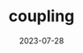 ---
title: "coupling"
date: 2023-07-28
draft: false

sections:  
  - name: "Introduction"
    text: "In the realm of crop modeling, the intricacies are profound. Numerous processes are at play, each unfolding at varying scales, from the minute molecular interactions within plant cells to the broader dynamics of regional climate patterns. An individual model, no matter how sophisticated, often necessitates approximations of certain processes, simply due to the vastness of the system it attempts to simulate. Such approximations, while essential for computational feasibility, can occasionally curtail the model's accuracy. To bridge this gap and achieve a more holistic representation, coupling emerges as an effective strategy. By integrating two disparate models, one can harness the strengths of each. For instance, a model that finely delineates soil nutrient dynamics can be coupled with another that excels in capturing atmospheric interactions. This synergy not only mitigates the shortcomings of individual models but also paves the way for a more comprehensive and accurate depiction of the crop ecosystem."
    image: "images/coupling1.jpg"
    imageWidth: "500px"
    imageHeight: "500px"
    textPosition: "bottom"
---